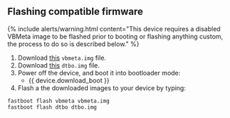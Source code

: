 ## Flashing compatible firmware

{% include alerts/warning.html content="This device requires a disabled VBMeta image to be flashed prior to booting or flashing anything custom, the process to do so is described below." %}

1. Download [this](https://gitlab.pixelexperience.org/android/vendor-blobs/wiki_blobs_dre/-/raw/main/android-13/vbmeta.img?inline=false) `vbmeta.img` file.
2. Download [this](https://gitlab.pixelexperience.org/android/vendor-blobs/wiki_blobs_dre/-/raw/main/android-13/dtbo.img?inline=false) `dtbo.img` file.
3. Power off the device, and boot it into bootloader mode:
   * {{ device.download_boot }}
4. Flash a the downloaded images to your device by typing:

```
fastboot flash vbmeta vbmeta.img
fastboot flash dtbo dtbo.img
```
